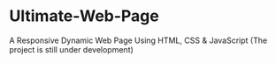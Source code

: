 # Ultimate-Web-Page
A Responsive Dynamic Web Page Using HTML, CSS &amp; JavaScript (The project is still under development)

